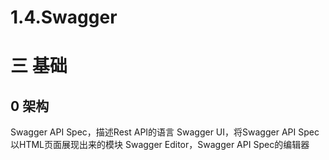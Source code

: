 # 1.4.Swagger

# 三 基础
## 0 架构
Swagger API Spec，描述Rest API的语言
Swagger UI，将Swagger API Spec以HTML页面展现出来的模块
Swagger Editor，Swagger API Spec的编辑器


